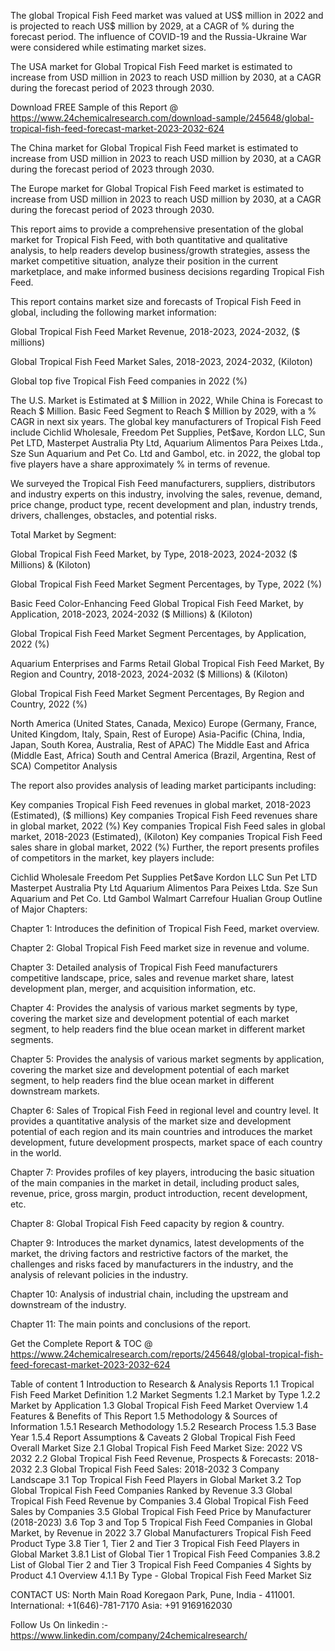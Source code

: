 The global Tropical Fish Feed market was valued at US$ million in 2022 and is projected to reach US$ million by 2029, at a CAGR of % during the forecast period. The influence of COVID-19 and the Russia-Ukraine War were considered while estimating market sizes.

The USA market for Global Tropical Fish Feed market is estimated to increase from USD million in 2023 to reach USD million by 2030, at a CAGR during the forecast period of 2023 through 2030.

Download FREE Sample of this Report @ https://www.24chemicalresearch.com/download-sample/245648/global-tropical-fish-feed-forecast-market-2023-2032-624

The China market for Global Tropical Fish Feed market is estimated to increase from USD million in 2023 to reach USD million by 2030, at a CAGR during the forecast period of 2023 through 2030.

The Europe market for Global Tropical Fish Feed market is estimated to increase from USD million in 2023 to reach USD million by 2030, at a CAGR during the forecast period of 2023 through 2030.

This report aims to provide a comprehensive presentation of the global market for Tropical Fish Feed, with both quantitative and qualitative analysis, to help readers develop business/growth strategies, assess the market competitive situation, analyze their position in the current marketplace, and make informed business decisions regarding Tropical Fish Feed.

This report contains market size and forecasts of Tropical Fish Feed in global, including the following market information:

Global Tropical Fish Feed Market Revenue, 2018-2023, 2024-2032, ($ millions)

Global Tropical Fish Feed Market Sales, 2018-2023, 2024-2032, (Kiloton)

Global top five Tropical Fish Feed companies in 2022 (%)

The U.S. Market is Estimated at $ Million in 2022, While China is Forecast to Reach $ Million.
Basic Feed Segment to Reach $ Million by 2029, with a % CAGR in next six years.
The global key manufacturers of Tropical Fish Feed include Cichlid Wholesale, Freedom Pet Supplies, Pet$ave, Kordon LLC, Sun Pet LTD, Masterpet Australia Pty Ltd, Aquarium Alimentos Para Peixes Ltda., Sze Sun Aquarium and Pet Co. Ltd and Gambol, etc. in 2022, the global top five players have a share approximately % in terms of revenue.

We surveyed the Tropical Fish Feed manufacturers, suppliers, distributors and industry experts on this industry, involving the sales, revenue, demand, price change, product type, recent development and plan, industry trends, drivers, challenges, obstacles, and potential risks.

Total Market by Segment:

Global Tropical Fish Feed Market, by Type, 2018-2023, 2024-2032 ($ Millions) & (Kiloton)

Global Tropical Fish Feed Market Segment Percentages, by Type, 2022 (%)

Basic Feed
Color-Enhancing Feed
Global Tropical Fish Feed Market, by Application, 2018-2023, 2024-2032 ($ Millions) & (Kiloton)

Global Tropical Fish Feed Market Segment Percentages, by Application, 2022 (%)

Aquarium
Enterprises and Farms
Retail
Global Tropical Fish Feed Market, By Region and Country, 2018-2023, 2024-2032 ($ Millions) & (Kiloton)

Global Tropical Fish Feed Market Segment Percentages, By Region and Country, 2022 (%)

North America (United States, Canada, Mexico)
Europe (Germany, France, United Kingdom, Italy, Spain, Rest of Europe)
Asia-Pacific (China, India, Japan, South Korea, Australia, Rest of APAC)
The Middle East and Africa (Middle East, Africa)
South and Central America (Brazil, Argentina, Rest of SCA)
Competitor Analysis

The report also provides analysis of leading market participants including:

Key companies Tropical Fish Feed revenues in global market, 2018-2023 (Estimated), ($ millions)
Key companies Tropical Fish Feed revenues share in global market, 2022 (%)
Key companies Tropical Fish Feed sales in global market, 2018-2023 (Estimated), (Kiloton)
Key companies Tropical Fish Feed sales share in global market, 2022 (%)
Further, the report presents profiles of competitors in the market, key players include:

Cichlid Wholesale
Freedom Pet Supplies
Pet$ave
Kordon LLC
Sun Pet LTD
Masterpet Australia Pty Ltd
Aquarium Alimentos Para Peixes Ltda.
Sze Sun Aquarium and Pet Co. Ltd
Gambol
Walmart
Carrefour
Hualian Group
Outline of Major Chapters:

Chapter 1: Introduces the definition of Tropical Fish Feed, market overview.

Chapter 2: Global Tropical Fish Feed market size in revenue and volume.

Chapter 3: Detailed analysis of Tropical Fish Feed manufacturers competitive landscape, price, sales and revenue market share, latest development plan, merger, and acquisition information, etc.

Chapter 4: Provides the analysis of various market segments by type, covering the market size and development potential of each market segment, to help readers find the blue ocean market in different market segments.

Chapter 5: Provides the analysis of various market segments by application, covering the market size and development potential of each market segment, to help readers find the blue ocean market in different downstream markets.

Chapter 6: Sales of Tropical Fish Feed in regional level and country level. It provides a quantitative analysis of the market size and development potential of each region and its main countries and introduces the market development, future development prospects, market space of each country in the world.

Chapter 7: Provides profiles of key players, introducing the basic situation of the main companies in the market in detail, including product sales, revenue, price, gross margin, product introduction, recent development, etc.

Chapter 8: Global Tropical Fish Feed capacity by region & country.

Chapter 9: Introduces the market dynamics, latest developments of the market, the driving factors and restrictive factors of the market, the challenges and risks faced by manufacturers in the industry, and the analysis of relevant policies in the industry.

Chapter 10: Analysis of industrial chain, including the upstream and downstream of the industry.

Chapter 11: The main points and conclusions of the report.

Get the Complete Report & TOC @ https://www.24chemicalresearch.com/reports/245648/global-tropical-fish-feed-forecast-market-2023-2032-624

Table of content
1 Introduction to Research & Analysis Reports
1.1 Tropical Fish Feed Market Definition
1.2 Market Segments
1.2.1 Market by Type
1.2.2 Market by Application
1.3 Global Tropical Fish Feed Market Overview
1.4 Features & Benefits of This Report
1.5 Methodology & Sources of Information
1.5.1 Research Methodology
1.5.2 Research Process
1.5.3 Base Year
1.5.4 Report Assumptions & Caveats
2 Global Tropical Fish Feed Overall Market Size
2.1 Global Tropical Fish Feed Market Size: 2022 VS 2032
2.2 Global Tropical Fish Feed Revenue, Prospects & Forecasts: 2018-2032
2.3 Global Tropical Fish Feed Sales: 2018-2032
3 Company Landscape
3.1 Top Tropical Fish Feed Players in Global Market
3.2 Top Global Tropical Fish Feed Companies Ranked by Revenue
3.3 Global Tropical Fish Feed Revenue by Companies
3.4 Global Tropical Fish Feed Sales by Companies
3.5 Global Tropical Fish Feed Price by Manufacturer (2018-2023)
3.6 Top 3 and Top 5 Tropical Fish Feed Companies in Global Market, by Revenue in 2022
3.7 Global Manufacturers Tropical Fish Feed Product Type
3.8 Tier 1, Tier 2 and Tier 3 Tropical Fish Feed Players in Global Market
3.8.1 List of Global Tier 1 Tropical Fish Feed Companies
3.8.2 List of Global Tier 2 and Tier 3 Tropical Fish Feed Companies
4 Sights by Product
4.1 Overview
4.1.1 By Type - Global Tropical Fish Feed Market Siz

CONTACT US:
North Main Road Koregaon Park, Pune, India - 411001.
International: +1(646)-781-7170
Asia: +91 9169162030

Follow Us On linkedin :- https://www.linkedin.com/company/24chemicalresearch/
